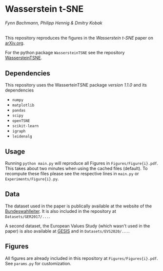 # Wasserstein t-SNE 
###### Fynn Bachmann, Philipp Hennig & Dmitry Kobak

This repository reproduces the figures in the _Wasserstein t-SNE_ paper on [arXiv.org](http://arxiv.org/abs/2205.07531).

For the python package `WassersteinTSNE` see the repository [WassersteinTSNE](https://github.com/fsvbach/WassersteinTSNE). 

## Dependencies 

This repository uses the WasserteinTSNE package *version 1.1.0* and its dependencies

- `numpy`
- `matplotlib`
- `pandas`
- `scipy`
- `openTSNE`
- `scikit-learn`
- `igraph`
- `leidenalg`

## Usage

Running `python main.py` will reproduce all Figures in `Figures/Figure{i}.pdf`. This takes about two minutes when using the cached files (default). To recompute these files please see the respective lines in `main.py` or `Experiments/Figure{i}.py`.

## Data

The dataset used in the paper is publically available at the website of the [Bundeswahlleiter](https://tinyurl.com/mpevp355). It is also included in the repository at `Datasets/GER2017/...`. 

A second dataset, the European Values Study (which wasn't used in the paper) is also available at [GESIS](https://doi.org/10.4232/1.13560) and in `Datasets/EVS2020/...`.

## Figures

All figures are already included in this repository at `Figures/Figures{i}.pdf`. See `params.py` for customization.

